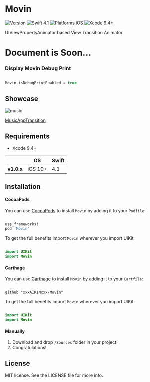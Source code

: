 # Movin

[![Version](https://img.shields.io/cocoapods/v/Movin.svg?style=flat)](http://cocoadocs.org/docsets/Movin)
[![Swift 4.1](https://img.shields.io/badge/Swift-4.1-orange.svg?style=flat)](https://developer.apple.com/swift/)
[![Platforms iOS](https://img.shields.io/badge/Platforms-iOS-lightgray.svg?style=flat)](https://developer.apple.com/swift/)
[![Xcode 9.4+](https://img.shields.io/badge/Xcode-9.4+-blue.svg?style=flat)](https://developer.apple.com/swift/)

UIViewPropertyAnimator based View Transition Animator


# Document is Soon...


### Display Movin Debug Print

``` swift

Movin.isDebugPrintEnabled = true

```

## Showcase

![music](images/music.gif "music")

[MusicAppTransition](https://github.com/xxxAIRINxxx/MusicAppTransition)

## Requirements

* Xcode 9.4+

|            | OS                         | Swift         |
|------------|------------------|--------------|
| **v1.0.x** | iOS 10+ | 4.1      |

## Installation

#### CocoaPods

You can use [CocoaPods](http://cocoapods.org/) to install `Movin` by adding it to your `Podfile`:

``` ruby

use_frameworks!
pod 'Movin'

```

To get the full benefits import `Movin` wherever you import UIKit

``` swift

import UIKit
import Movin

```

#### Carthage

You can use [Carthage](https://github.com/Carthage/Carthage) to install `Movin` by adding it to your `Cartfile`:

```

github "xxxAIRINxxx/Movin"

```

To get the full benefits import `Movin` wherever you import UIKit

``` swift

import UIKit
import Movin

```
#### Manually

1. Download and drop ```/Sources``` folder in your project.  
2. Congratulations!  

## License

MIT license. See the LICENSE file for more info.
